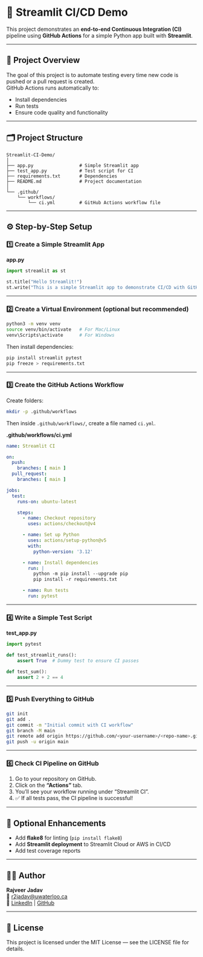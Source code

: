 # 🧠 Streamlit CI/CD Demo

This project demonstrates an **end-to-end Continuous Integration (CI)** pipeline using **GitHub Actions** for a simple Python app built with **Streamlit**.

---

## 🚀 Project Overview

The goal of this project is to automate testing every time new code is pushed or a pull request is created.  
GitHub Actions runs automatically to:
- Install dependencies  
- Run tests  
- Ensure code quality and functionality  

---

## 🗂️ Project Structure

```
Streamlit-CI-Demo/
│
├── app.py                 # Simple Streamlit app
├── test_app.py            # Test script for CI
├── requirements.txt       # Dependencies
├── README.md              # Project documentation
│
└── .github/
    └── workflows/
        └── ci.yml         # GitHub Actions workflow file
```

---

## ⚙️ Step-by-Step Setup

### 1️⃣ Create a Simple Streamlit App

**app.py**
```python
import streamlit as st

st.title("Hello Streamlit!")
st.write("This is a simple Streamlit app to demonstrate CI/CD with GitHub Actions.")
```

---

### 2️⃣ Create a Virtual Environment (optional but recommended)

```bash
python3 -m venv venv
source venv/bin/activate   # For Mac/Linux
venv\Scripts\activate      # For Windows
```

Then install dependencies:

```bash
pip install streamlit pytest
pip freeze > requirements.txt
```

---

### 3️⃣ Create the GitHub Actions Workflow

Create folders:

```bash
mkdir -p .github/workflows
```

Then inside `.github/workflows/`, create a file named `ci.yml`.

**.github/workflows/ci.yml**
```yaml
name: Streamlit CI

on:
  push:
    branches: [ main ]
  pull_request:
    branches: [ main ]

jobs:
  test:
    runs-on: ubuntu-latest

    steps:
      - name: Checkout repository
        uses: actions/checkout@v4

      - name: Set up Python
        uses: actions/setup-python@v5
        with:
          python-version: '3.12'

      - name: Install dependencies
        run: |
          python -m pip install --upgrade pip
          pip install -r requirements.txt

      - name: Run tests
        run: pytest
```

---

### 4️⃣ Write a Simple Test Script

**test_app.py**
```python
import pytest

def test_streamlit_runs():
    assert True  # Dummy test to ensure CI passes

def test_sum():
    assert 2 + 2 == 4
```

---

### 5️⃣ Push Everything to GitHub

```bash
git init
git add .
git commit -m "Initial commit with CI workflow"
git branch -M main
git remote add origin https://github.com/<your-username>/<repo-name>.git
git push -u origin main
```

---

### 6️⃣ Check CI Pipeline on GitHub

1. Go to your repository on GitHub.  
2. Click on the **“Actions”** tab.  
3. You’ll see your workflow running under “Streamlit CI”.  
4. ✅ If all tests pass, the CI pipeline is successful!

---

## 🧩 Optional Enhancements

- Add **flake8** for linting (`pip install flake8`)  
- Add **Streamlit deployment** to Streamlit Cloud or AWS in CI/CD  
- Add test coverage reports  

---

## 👨‍💻 Author

**Rajveer Jadav**  
📧 r2jadav@uwaterloo.ca  
🔗 [LinkedIn](https://linkedin.com/in/rajveer-sinh-jadav-414971166/) | [GitHub](https://github.com/RajveerSinh7)

---

## 🏁 License

This project is licensed under the MIT License — see the LICENSE file for details.

